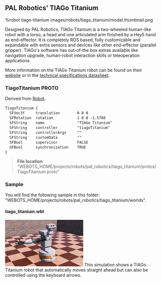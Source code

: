 ## PAL Robotics' TIAGo Titanium

%robot tiago-titanium images/robots/tiago_titanium/model.thumbnail.png

Designed by PAL Robotics, TIAGo Titanium is a two-wheeled human-like robot with a torso, a head and one articulated arm finished by a Hey5 hand as end-effector.
It is completely ROS based, fully customizable and expandable with extra sensors and devices like other end-effector (parallel gripper).
TIAGo's software has out-of-the box extras available like navigation upgrade, human-robot interaction skills or teleoperation applications.

More information on the TIAGo Titanium robot can be found on their [website](http://pal-robotics.com/robots/tiago/) or in the [technical specifications datasheet](http://pal-robotics.com/wp-content/uploads/2019/07/Datasheet_TIAGo_Complete.pdf).

### TiagoTitanium PROTO

Derived from [Robot](../reference/robot.md).

```
TiagoTitanium {
  SFVec3f     translation        0 0 0
  SFRotation  rotation           1 0 0 -1.5708
  SFString    name               "TIAGo Titanium"
  SFString    controller         "tiagoTitanium"
  SFString    controllerArgs     ""
  SFString    customData         ""
  SFBool      supervisor         FALSE
  SFBool      synchronization    TRUE
}
```

> **File location**: "WEBOTS\_HOME/projects/robots/pal\_robotics/tiago\_titanium/protos/TiagoTitanium.proto"

### Sample

You will find the following sample in this folder: "WEBOTS\_HOME/projects/robots/pal\_robotics/tiago\_titanium/worlds".

#### tiago\_titanium.wbt

![tiago_titanium.wbt.png](images/robots/tiago_titanium/tiago_titanium.wbt.thumbnail.jpg) This simulation shows a TIAGo Titanium robot that automatically moves straight ahead but can also be controlled using the keyboard arrows.
